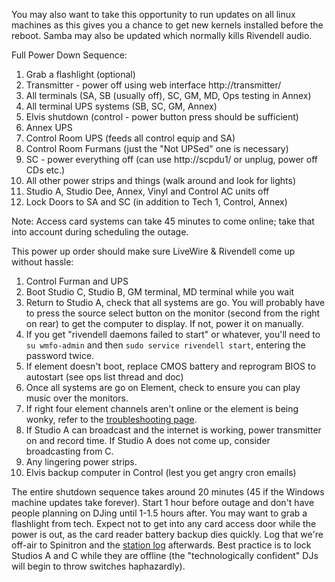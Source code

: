 You may also want to take this opportunity to run updates on all linux machines as this gives you a chance to get new kernels installed before the reboot. Samba may also be updated which normally kills Rivendell audio.

Full Power Down Sequence:

1. Grab a flashlight (optional)
2. Transmitter - power off using web interface http://transmitter/
3. All terminals (SA, SB (usually off), SC, GM, MD, Ops testing in Annex)
4. All terminal UPS systems (SB, SC, GM, Annex)
5. Elvis shutdown (control - power button press should be sufficient)
6. Annex UPS
7. Control Room UPS (feeds all control equip and SA)
8. Control Room Furmans (just the "Not UPSed" one is necessary)
9. SC - power everything off (can use http://scpdu1/ or unplug, power off CDs etc.)
10. All other power strips and things (walk around and look for lights)
11. Studio A, Studio Dee, Annex, Vinyl and Control AC units off
12. Lock Doors to SA and SC (in addition to Tech 1, Control, Annex)



Note: Access card systems can take 45 minutes to come online; take that into account during scheduling the outage.

This power up order should make sure LiveWire & Rivendell come up without hassle:

1.  Control Furman and UPS
2.  Boot Studio C, Studio B, GM terminal, MD terminal while you wait
3.  Return to Studio A, check that all systems are go. You will probably have to press the source select button on the monitor (second from the right on rear) to get the computer to display. If not, power it on manually.
4.  If you get "rivendell daemons failed to start" or whatever, you'll need to `su wmfo-admin` and then `sudo service rivendell start`, entering the password twice.
5.  If element doesn't boot, replace CMOS battery and reprogram BIOS to autostart (see ops list thread and doc)
6.  Once all systems are go on Element, check to ensure you can play music over the monitors.
7.  If right four element channels aren't online or the element is being wonky, refer to the [troubleshooting page](https://wiki.wmfo.org/Operations/Station_Architecture_Overview/IP_Network/Livewire/Fixing_the_Board "Fixing the Board").
8.  If Studio A can broadcast and the internet is working, power transmitter on and record time. If Studio A does not come up, consider broadcasting from C.
9. Any lingering power strips.
10. Elvis backup computer in Control (lest you get angry cron emails)

The entire shutdown sequence takes around 20 minutes (45 if the Windows machine updates take forever). Start 1 hour before outage and don't have people planning on DJing until 1-1.5 hours after. You may want to grab a flashlight from tech. Expect not to get into any card access door while the power is out, as the card reader battery backup dies quickly. Log that we're off-air to Spinitron and the [station log](https://wiki.wmfo.org/Operations/Regulatory/Station_Log "Station Log") afterwards. Best practice is to lock Studios A and C while they are offline (the "technologically confident" DJs will begin to throw switches haphazardly).

